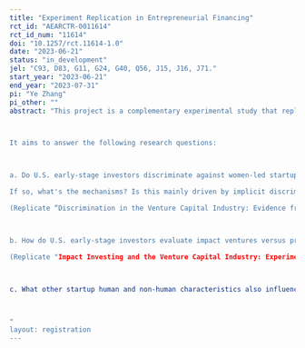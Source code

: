 ```yaml
---
title: "Experiment Replication in Entrepreneurial Financing"
rct_id: "AEARCTR-0011614"
rct_id_num: "11614"
doi: "10.1257/rct.11614-1.0"
date: "2023-06-21"
status: "in_development"
jel: "C93, D83, G11, G24, G40, Q56, J15, J16, J71."
start_year: "2023-06-21"
end_year: "2023-07-31"
pi: "Ye Zhang"
pi_other: ""
abstract: "This project is a complementary experimental study that replicates previous experiments in the entrepreneurial financing setting. The goal is to address any concerns about previous experiments' external validity and experimental power.

It aims to answer the following research questions:

a. Do U.S. early-stage investors discriminate against women-led startups and Asian-led startups?
If so, what's the mechanisms? Is this mainly driven by implicit discrimination? 
(Replicate “Discrimination in the Venture Capital Industry: Evidence from Field Experiments,” 2020 by Ye Zhang)

b. How do U.S. early-stage investors evaluate impact ventures versus profit-driven ventures? (replicate Zhang 2021)
(Replicate "Impact Investing and the Venture Capital Industry: Experimental Evidence," 2021 by Ye Zhang)

c. What other startup human and non-human characteristics also influence U.S. early-stage investors' investment evaluations and decisions? (Replicate “How Venture Capitalists and Startups Bet on Each Other: Evidence From an Experimental System,” 2020 by Ye Zhang and Mehran Ebrahimian.)

"
layout: registration
---
```


